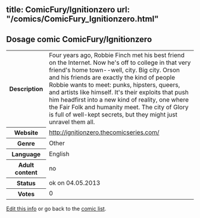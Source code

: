 title: ComicFury/Ignitionzero
url: "/comics/ComicFury_Ignitionzero.html"
---
Dosage comic ComicFury/Ignitionzero
-----------------------------------------

<p id="msg"></p>
<script type="text/javascript">
if (window.location.search === '?edit_info_mail=sent_ok') {
  var elem = document.getElementById("msg");
  elem.innerHTML = 'Edited information sucessfully sent for review, which is usually done daily. Thanks!';
  elem.className = 'ok';
}
</script>
<table class="comicinfo">
<tr>
<th>Description</th><td>Four years ago, Robbie Finch met his best friend on the Internet. Now he's off to college in that very friend's home town--well, city. Big city. Orson and his friends are exactly the kind of people Robbie wants to meet: punks, hipsters, queers, and artists like himself. It's their exploits that push him headfirst into a new kind of reality, one where the Fair Folk and humanity meet. The city of Glory is full of well-kept secrets, but they might just unravel them all.</td>
</tr>
<tr>
<th>Website</th><td><a href="http://ignitionzero.thecomicseries.com/">http://ignitionzero.thecomicseries.com/</a></td>
</tr>
<tr>
<th>Genre</th><td>Other</td>
</tr>
<tr>
<th>Language</th><td>English</td>
</tr>
<tr>
<th>Adult content</th><td>no</td>
</tr>
<tr>
<th>Status</th><td>ok on 04.05.2013</td>
</tr>
<tr>
<th>Votes</th><td>0</td>
</tr>
</table>

[Edit this info](ComicFury_Ignitionzero_edit.html) or go back to the [comic list](../comic-index.html).
